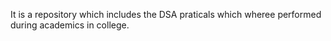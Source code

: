 It is a repository which includes the DSA praticals which wheree performed during academics in college.
